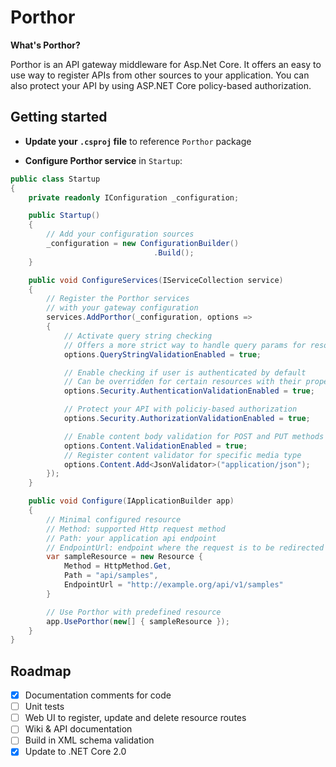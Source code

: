 # Porthor
**What's Porthor?**

Porthor is an API gateway middleware for Asp.Net Core. It offers an easy to use way to register APIs from other sources to your application. You can also protect your API by using ASP.NET Core policy-based authorization.

## Getting started

- **Update your `.csproj` file** to reference `Porthor` package

- **Configure Porthor service** in `Startup`:

```csharp
public class Startup
{
    private readonly IConfiguration _configuration;

    public Startup()
    {
        // Add your configuration sources
        _configuration = new ConfigurationBuilder()
                                .Build();
    }

    public void ConfigureServices(IServiceCollection service)
    {
        // Register the Porthor services
        // with your gateway configuration
        services.AddPorthor(_configuration, options =>
        {
            // Activate query string checking
            // Offers a more strict way to handle query params for resources
            options.QueryStringValidationEnabled = true;

            // Enable checking if user is authenticated by default
            // Can be overridden for certain resources with their property `AllowAnonymous`
            options.Security.AuthenticationValidationEnabled = true;

            // Protect your API with policiy-based authorization
            options.Security.AuthorizationValidationEnabled = true;

            // Enable content body validation for POST and PUT methods
            options.Content.ValidationEnabled = true;
            // Register content validator for specific media type
            options.Content.Add<JsonValidator>("application/json");
        });
    }

    public void Configure(IApplicationBuilder app)
    {
        // Minimal configured resource
        // Method: supported Http request method
        // Path: your application api endpoint
        // EndpointUrl: endpoint where the request is to be redirected
        var sampleResource = new Resource {
            Method = HttpMethod.Get,
            Path = "api/samples",
            EndpointUrl = "http://example.org/api/v1/samples"
        }

        // Use Porthor with predefined resource
        app.UsePorthor(new[] { sampleResource });
    }
}
```

## Roadmap

- [X] Documentation comments for code
- [ ] Unit tests
- [ ] Web UI to register, update and delete resource routes
- [ ] Wiki & API documentation
- [ ] Build in XML schema validation
- [X] Update to .NET Core 2.0
